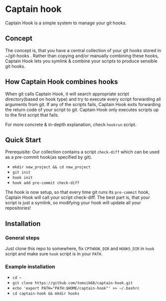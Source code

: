 # Captain hook

Captain Hook is a simple system to manage your git hooks.

## Concept

The concept is, that you have a central collection of your git hooks stored in ~/git-hooks . 
Rather than copying and/or manually combining these hooks, 
Captain Hook lets you symlink & combine your scripts to produce sensible git hooks.

## How Captain Hook combines hooks

When git calls Captain Hook, it will search appropriate script directory(based on hook type) and try to execute every script forwarding all arguments from git. If any of the scripts fails, Captain Hook exits forwarding the return code of your script to git. Captain Hook only executes scripts up to the first script that fails.

For more concrete & in-depth explanation, check `hookrun` script.

## Quick Start

Prerequisite: Our collection contains a script `check-diff` which can be used as a pre-commit hook(as specified by git).

+ `mkdir new_project && cd new_project`
+ `git init`
+ `hook init`
+ `hook add pre-commit check-diff`

The hook is now setup, so that every time git runs its `pre-commit` hook, Captain Hook will call your script check-diff. The best part is, that your script is just a symlink, so modifying your hook will update all your repositories!

## Installation

### General steps

Just clone this repo to somewhere, fix `CPTHOOK_DIR` and `HOOKS_DIR` in `hook` script and make sure `hook` script is in your `PATH`.

### Example installation

+ `cd ~`
+ `git clone https://github.com/tomsik68/captain-hook.git`
+ `echo 'export PATH="PATH:$HOME/captain-hook"' >> ~/.bashrc`
+ `cd captain-hook && mkdir hooks`
